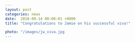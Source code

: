 ```yaml
---                                                                                                                                                                                      
layout: post                                                                                                                                                                             
categories: news                                                                                                                                                                 
date:  2018-09-14 00:00:01 +0000                                                                                                                                                        
title: "Congratulations to Jamie on his successful viva!"

photo: "/images/jw_viva.jpg
---            
```



